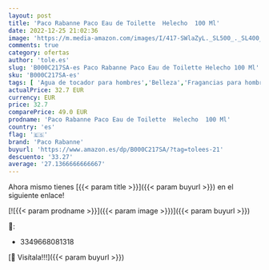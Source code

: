 ```yaml
---
layout: post
title: 'Paco Rabanne Paco Eau de Toilette  Helecho  100 Ml'
date: 2022-12-25 21:02:36
image: 'https://m.media-amazon.com/images/I/417-SWlaZyL._SL500_._SL400_.jpg'
comments: true
category: ofertas
author: 'tole.es'
slug: 'B000C217SA-es Paco Rabanne Paco Eau de Toilette Helecho 100 Ml'
sku: 'B000C217SA-es'
tags: [ 'Agua de tocador para hombres','Belleza','Fragancias para hombres','Perfumes y fragancias','de','eau','paco rabanne','toilette','🇪🇸', ]
actualPrice: 32.7 EUR
currency: EUR
price: 32.7
comparePrice: 49.0 EUR
prodname: 'Paco Rabanne Paco Eau de Toilette  Helecho  100 Ml'
country: 'es'
flag: '🇪🇸'
brand: 'Paco Rabanne'
buyurl: 'https://www.amazon.es/dp/B000C217SA/?tag=tolees-21'
descuento: '33.27'
average: '27.1366666666667'
---
```


Ahora mismo tienes [{{< param title >}}]({{< param buyurl >}}) en el siguiente enlace!

[![{{< param prodname >}}]({{< param image >}})]({{< param buyurl >}})

🔎:

- 3349668081318

[🛒 Visítala!!!]({{< param buyurl >}})
